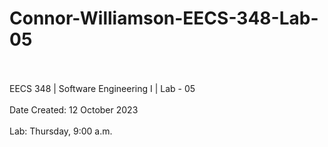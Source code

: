 # Connor-Williamson-EECS-348-Lab-05
<br><br>
EECS 348 | Software Engineering I | Lab - 05
<br><br>
Date Created: 12 October 2023
<br><br>
Lab: Thursday, 9:00 a.m.

